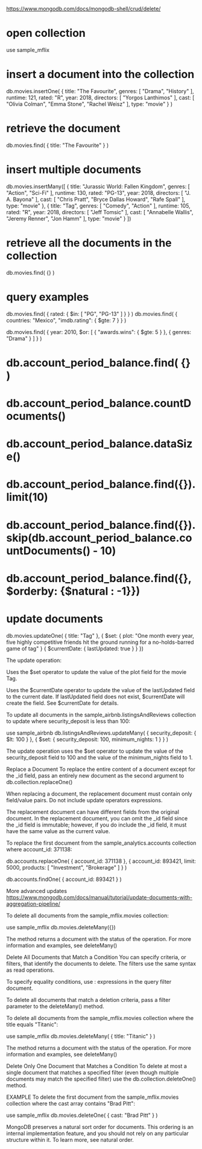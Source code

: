 https://www.mongodb.com/docs/mongodb-shell/crud/delete/
# open collection
use sample_mflix
# insert a document into the collection
db.movies.insertOne(
  {
    title: "The Favourite",
    genres: [ "Drama", "History" ],
    runtime: 121,
    rated: "R",
    year: 2018,
    directors: [ "Yorgos Lanthimos" ],
    cast: [ "Olivia Colman", "Emma Stone", "Rachel Weisz" ],
    type: "movie"
  }
)
# retrieve the document
db.movies.find( { title: "The Favourite" } )

# insert multiple documents
db.movies.insertMany([
   {
      title: "Jurassic World: Fallen Kingdom",
      genres: [ "Action", "Sci-Fi" ],
      runtime: 130,
      rated: "PG-13",
      year: 2018,
      directors: [ "J. A. Bayona" ],
      cast: [ "Chris Pratt", "Bryce Dallas Howard", "Rafe Spall" ],
      type: "movie"
    },
    {
      title: "Tag",
      genres: [ "Comedy", "Action" ],
      runtime: 105,
      rated: "R",
      year: 2018,
      directors: [ "Jeff Tomsic" ],
      cast: [ "Annabelle Wallis", "Jeremy Renner", "Jon Hamm" ],
      type: "movie"
    }
])

# retrieve all the documents in the collection
db.movies.find( {} )

# query examples
db.movies.find( { rated: { $in: [ "PG", "PG-13" ] } } )
db.movies.find( { countries: "Mexico", "imdb.rating": { $gte: 7 } } )

db.movies.find( {
     year: 2010,
     $or: [ { "awards.wins": { $gte: 5 } }, { genres: "Drama" } ]
} )

# db.account_period_balance.find( {} )
# db.account_period_balance.countDocuments()
# db.account_period_balance.dataSize()
# db.account_period_balance.find({}).limit(10)
# db.account_period_balance.find({}).skip(db.account_period_balance.countDocuments() - 10)
# db.account_period_balance.find({}, $orderby: {$natural : -1}})

# update documents
db.movies.updateOne( { title: "Tag" },
{
  $set: {
    plot: "One month every year, five highly competitive friends
           hit the ground running for a no-holds-barred game of tag"
  }
  { $currentDate: { lastUpdated: true } }
})

The update operation:

Uses the 
$set
 operator to update the value of the plot field for the movie Tag.

Uses the 
$currentDate
 operator to update the value of the lastUpdated field to the current date. If lastUpdated field does not exist, 
$currentDate
 will create the field. See 
$currentDate
 for details.


 To update all documents in the sample_airbnb.listingsAndReviews collection to update where security_deposit is less than 100:

use sample_airbnb
db.listingsAndReviews.updateMany(
  { security_deposit: { $lt: 100 } },
  {
    $set: { security_deposit: 100, minimum_nights: 1 }
  }
)

The update operation uses the 
$set
 operator to update the value of the security_deposit field to 100 and the value of the minimum_nights field to 1.


 Replace a Document
To replace the entire content of a document except for the _id field, pass an entirely new document as the second argument to 
db.collection.replaceOne()

When replacing a document, the replacement document must contain only field/value pairs. Do not include 
update operators
 expressions.

The replacement document can have different fields from the original document. In the replacement document, you can omit the _id field since the _id field is immutable; however, if you do include the _id field, it must have the same value as the current value.

To replace the first document from the sample_analytics.accounts collection where account_id: 371138:

db.accounts.replaceOne(
  { account_id: 371138 },
  { account_id: 893421, limit: 5000, products: [ "Investment", "Brokerage" ] }
)

db.accounts.findOne( { account_id: 893421 } )

More advanced updates
https://www.mongodb.com/docs/manual/tutorial/update-documents-with-aggregation-pipeline/

To delete all documents from the sample_mflix.movies collection:

use sample_mflix
db.movies.deleteMany({})

The method returns a document with the status of the operation. For more information and examples, see 
deleteMany()

Delete All Documents that Match a Condition
You can specify criteria, or filters, that identify the documents to delete. The 
filters
 use the same syntax as read operations.

To specify equality conditions, use <field>:<value> expressions in the query filter document.

To delete all documents that match a deletion criteria, pass a filter parameter to the 
deleteMany()
 method.

 To delete all documents from the sample_mflix.movies collection where the title equals "Titanic":

use sample_mflix
db.movies.deleteMany( { title: "Titanic" } )

The method returns a document with the status of the operation. For more information and examples, see 
deleteMany()

Delete Only One Document that Matches a Condition
To delete at most a single document that matches a specified filter (even though multiple documents may match the specified filter) use the 
db.collection.deleteOne()
 method.

EXAMPLE
To delete the first document from the sample_mflix.movies collection where the cast array contains "Brad Pitt":

use sample_mflix
db.movies.deleteOne( { cast: "Brad Pitt" } )

MongoDB preserves a natural sort order for documents. This ordering is an internal implementation feature, and you should not rely on any particular structure within it. To learn more, see 
natural order.